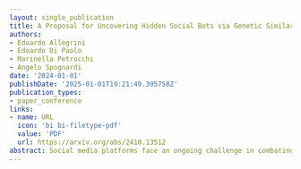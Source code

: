 ```yaml
---
layout: single_publication
title: A Proposal for Uncovering Hidden Social Bots via Genetic Similarity
authors:
- Edoardo Allegrini
- Edoardo Di Paolo
- Marinella Petrocchi
- Angelo Spognardi
date: '2024-01-01'
publishDate: '2025-01-01T19:21:49.395758Z'
publication_types:
- paper_conference
links:
- name: URL
  icon: 'bi bi-filetype-pdf'
  value: 'PDF'
  url: https://arxiv.org/abs/2410.13512
abstract: Social media platforms face an ongoing challenge in combating the proliferation of social bots, automated accounts that are also known to distort public opinion and support the spread of disinformation. Over the years, social bots have evolved greatly, often becoming indistinguishable from real users, and more recently, families of bots have been identified that are powered by Large Language Models to produce content for posting. We suggest an idea to classify social users as bots or not using genetic similarity algorithms. These algorithms provide an adaptive method for analyzing user behavior, allowing for the continuous evolution of detection criteria in response to the ever-changing tactics of social bots. Our proposal involves an initial clustering of social users into distinct macro species based on the similarities of their timelines. Macro species are then classified as either bot or genuine based on genetic characteristics. The preliminary idea we present, once fully developed, will allow existing detection applications based on timeline equality alone to be extended to detect bots. By incorporating new metrics, our approach will systematically classify non-trivial accounts into appropriate categories, effectively peeling back layers to reveal non-obvious species.
---
```

